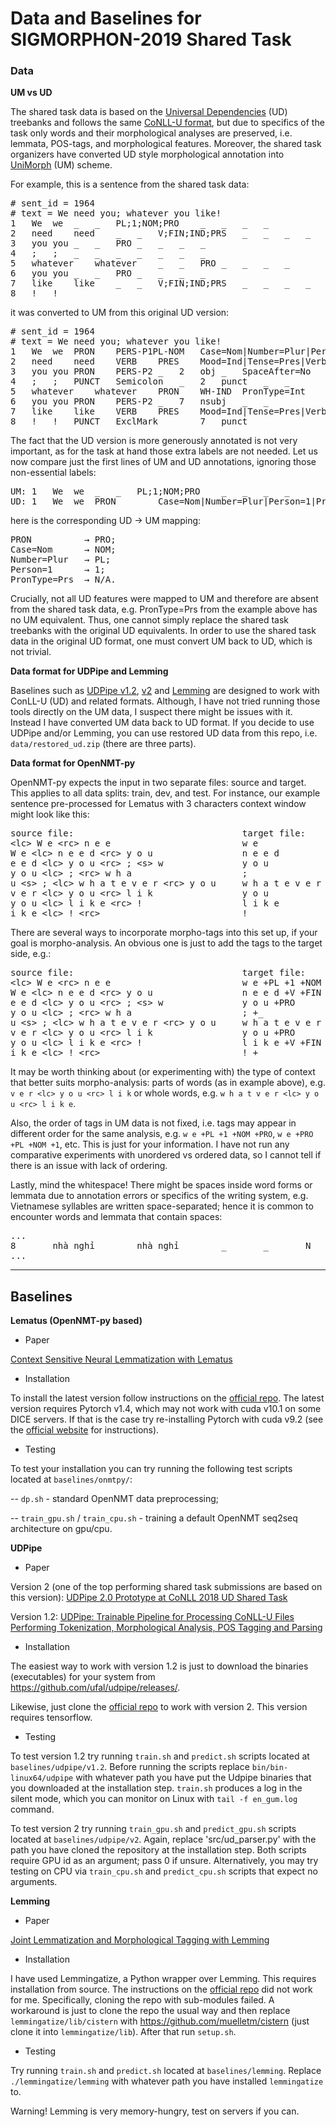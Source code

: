 # Data and Baselines for SIGMORPHON-2019 Shared Task

### Data

**UM vs UD**

The shared task data is based on the [Universal Dependencies](https://universaldependencies.org/) (UD) treebanks and follows the same [CoNLL-U format](https://universaldependencies.org/format.html), but due to specifics of the task only words and their morphological analyses are preserved, i.e. lemmata, POS-tags, and morphological features.
Moreover, the shared task organizers have converted UD style morphological annotation into [UniMorph](http://unimorph.org/) (UM) scheme.

For example, this is a sentence from the shared task data:
<pre>
# sent_id = 1964
# text = We need you; whatever you like!
1	We	we	_	_	PL;1;NOM;PRO	_	_	_	_
2	need	need	_	_	V;FIN;IND;PRS	_	_	_	_
3	you	you	_	_	PRO	_	_	_	_
4	;	;	_	_	_	_	_	_	_
5	whatever	whatever	_	_	PRO	_	_	_	_
6	you	you	_	_	PRO	_	_	_	_
7	like	like	_	_	V;FIN;IND;PRS	_	_	_	_
8	!	!	_	_	_	_	_	_	_
</pre>

it was converted to UM from this original UD version:
<pre>
# sent_id = 1964
# text = We need you; whatever you like!
1	We	we	PRON	PERS-P1PL-NOM	Case=Nom|Number=Plur|Person=1|PronType=Prs	2	nsubj	_	_
2	need	need	VERB	PRES	Mood=Ind|Tense=Pres|VerbForm=Fin	0	root	_	_
3	you	you	PRON	PERS-P2	_	2	obj	_	SpaceAfter=No
4	;	;	PUNCT	Semicolon	_	2	punct	_	_
5	whatever	whatever	PRON	WH-IND	PronType=Int	7	obj	_	_
6	you	you	PRON	PERS-P2	_	7	nsubj	_	_
7	like	like	VERB	PRES	Mood=Ind|Tense=Pres|VerbForm=Fin	2	advcl	_	SpaceAfter=No
8	!	!	PUNCT	ExclMark	_	7	punct	_	_
</pre>

The fact that the UD version is more generously annotated is not very important, as for the task at hand those extra labels are not needed.
Let us now compare just the first lines of UM and UD annotations, ignoring those non-essential labels:
<pre>
UM: 1	We	we	_	_	PL;1;NOM;PRO	_	_	_	_
UD: 1	We	we	PRON	_	Case=Nom|Number=Plur|Person=1|PronType=Prs	_	_	_	_
</pre>
here is the corresponding UD &#8594; UM mapping:
<pre>
PRON          → PRO;
Case=Nom      → NOM;
Number=Plur   → PL;
Person=1      → 1;
PronType=Prs  → N/A.
</pre>
Crucially, not all UD features were mapped to UM and therefore are absent from the shared task data, e.g. PronType=Prs from the example above has no UM equivalent.
Thus, one cannot simply replace the shared task treebanks with the original UD equivalents.
In order to use the shared task data in the original UD format, one must convert UM back to UD, which is not trivial.

**Data format for UDPipe and Lemming**

Baselines such as [UDPipe v1.2](https://github.com/ufal/udpipe), [v2](https://github.com/CoNLL-UD-2018/UDPipe-Future) and [Lemming](https://github.com/lwolfsonkin/lemmingatize) are designed to work with ConLL-U (UD) and related formats.
Although, I have not tried running those tools directly on the UM data, I suspect there might be issues with it.
Instead I have converted UM data back to UD format.
If you decide to use UDPipe and/or Lemming, you can use restored UD data from this repo, i.e. `data/restored_ud.zip` (there are three parts).

**Data format for OpenNMT-py**

OpenNMT-py expects the input in two separate files: source and target.
This applies to all data splits: train, dev, and test.
For instance, our example sentence pre-processed for Lematus with 3 characters context window might look like this:

<pre>
source file:                                target file:
&lt;lc&gt; W e &lt;rc&gt; n e e                         w e
W e &lt;lc&gt; n e e d &lt;rc&gt; y o u                 n e e d
e e d &lt;lc&gt; y o u &lt;rc&gt; ; &lt;s&gt; w               y o u
y o u &lt;lc&gt; ; &lt;rc&gt; w h a                     ;
u &lt;s&gt; ; &lt;lc&gt; w h a t e v e r &lt;rc&gt; y o u     w h a t e v e r
v e r &lt;lc&gt; y o u &lt;rc&gt; l i k                 y o u
y o u &lt;lc&gt; l i k e &lt;rc&gt; !                   l i k e
i k e &lt;lc&gt; ! &lt;rc&gt;                           !
</pre>

There are several ways to incorporate morpho-tags into this set up, if your goal is morpho-analysis.
An obvious one is just to add the tags to the target side, e.g.:

<pre>
source file:                                target file:
&lt;lc&gt; W e &lt;rc&gt; n e e                         w e +PL +1 +NOM +PRO
W e &lt;lc&gt; n e e d &lt;rc&gt; y o u                 n e e d +V +FIN +IND +PRS
e e d &lt;lc&gt; y o u &lt;rc&gt; ; &lt;s&gt; w               y o u +PRO
y o u &lt;lc&gt; ; &lt;rc&gt; w h a                     ; +_
u &lt;s&gt; ; &lt;lc&gt; w h a t e v e r &lt;rc&gt; y o u     w h a t e v e r +PRO
v e r &lt;lc&gt; y o u &lt;rc&gt; l i k                 y o u +PRO
y o u &lt;lc&gt; l i k e &lt;rc&gt; !                   l i k e +V +FIN +IND +PRS
i k e &lt;lc&gt; ! &lt;rc&gt;                           ! +_
</pre>

It may be worth thinking about (or experimenting with) the type of context that better suits morpho-analysis: parts of words (as in example above), e.g. `v e r <lc> y o u <rc> l i k` or whole words, e.g. `w h a t v e r <lc> y o u <rc> l i k e`.

Also, the order of tags in UM data is not fixed, i.e. tags may appear in different order for the same analysis, e.g. `w e +PL +1 +NOM +PRO`, `w e +PRO +PL +NOM +1`, etc.
This is just for your information.
I have not run any comparative experiments with unordered vs ordered data, so I cannot tell if there is an issue with lack of ordering.

Lastly, mind the whitespace!
There might be spaces inside word forms or lemmata due to annotation errors or specifics of the writing system, e.g. Vietnamese syllables are written space-separated; hence it is common to encounter words and lemmata that contain spaces: 
<pre>
...
8       nhà nghỉ        nhà nghỉ        _       _       N       _       _       _       _
...
</pre>

<hr>

## Baselines

**Lematus (OpenNMT-py based)**

- Paper

[Context Sensitive Neural Lemmatization with Lematus](https://www.aclweb.org/anthology/N18-1126/)

- Installation

To install the latest version follow instructions on the [official repo](https://github.com/OpenNMT/OpenNMT-py).
The latest version requires Pytorch v1.4, which may not work with cuda v10.1 on some DICE servers.
If that is the case try re-installing Pytorch with cuda v9.2 (see the [official website](https://pytorch.org/get-started/locally/) for instructions).

- Testing

To test your installation you can try running the following test scripts located at `baselines/onmtpy/`:

-- `dp.sh` - standard OpenNMT data preprocessing;

-- `train_gpu.sh` / `train_cpu.sh` - training a default OpenNMT seq2seq architecture on gpu/cpu.


**UDPipe**

- Paper

Version 2 (one of the top performing shared task submissions are based on this version): [UDPipe 2.0 Prototype at CoNLL 2018 UD Shared Task](https://www.aclweb.org/anthology/K18-2020/)

Version 1.2: [UDPipe: Trainable Pipeline for Processing CoNLL-U Files Performing Tokenization, Morphological Analysis, POS Tagging and Parsing](https://www.aclweb.org/anthology/L16-1680/)

- Installation

The easiest way to work with version 1.2 is just to download the binaries (executables) for your system from https://github.com/ufal/udpipe/releases/.

Likewise, just clone the [official repo](https://github.com/CoNLL-UD-2018/UDPipe-Future) to work with version 2.
This version requires tensorflow.

- Testing

To test version 1.2 try running `train.sh` and `predict.sh` scripts located at `baselines/udpipe/v1.2`.
Before running the scripts replace `bin/bin-linux64/udpipe` with whatever path you have put the Udpipe binaries that you downloaded at the installation step.
`train.sh` produces a log in the silent mode, which you can monitor on Linux with `tail -f en_gum.log` command.

To test version 2 try running `train_gpu.sh` and `predict_gpu.sh` scripts located at `baselines/udpipe/v2`.
Again, replace 'src/ud_parser.py' with the path you have cloned the repository at the installation step.
Both scripts require GPU id as an argument; pass 0 if unsure.
Alternatively, you may try testing on CPU via `train_cpu.sh` and `predict_cpu.sh` scripts that expect no arguments.


**Lemming**

- Paper

[Joint Lemmatization and Morphological Tagging with Lemming](https://www.aclweb.org/anthology/D15-1272/)

- Installation

I have used Lemmingatize, a Python wrapper over Lemming.
This requires installation from source.
The instructions on the [official repo](https://github.com/lwolfsonkin/lemmingatize) did not work for me.
Specifically, cloning the repo with sub-modules failed.
A workaround is just to clone the repo the usual way and then replace `lemmingatize/lib/cistern` with https://github.com/muelletm/cistern (just clone it into `lemmingatize/lib`).
After that run `setup.sh`.

- Testing

Try running `train.sh` and `predict.sh` located at `baselines/lemming`.
Replace `./lemmingatize/lemming` with whatever path you have installed `lemmingatize` to.

Warning! Lemming is very memory-hungry, test on servers if you can.
